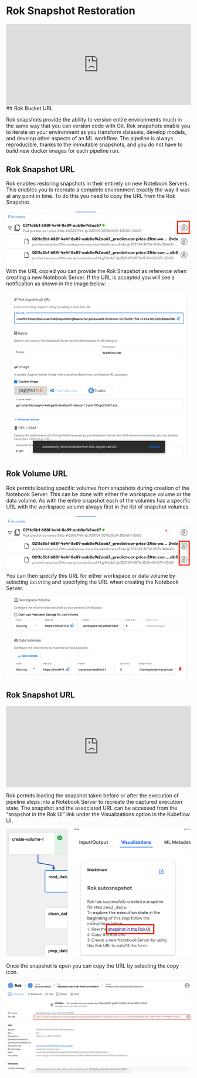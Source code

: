# Rok Snapshot Restoration

<div style="padding:43.92% 0 0 0;position:relative;"><iframe src="https://player.vimeo.com/video/648707416?h=4f3d0058a0&amp;badge=0&amp;autopause=0&amp;player_id=0&amp;app_id=58479" frameborder="0" allow="autoplay; fullscreen; picture-in-picture" allowfullscreen style="position:absolute;top:0;left:0;width:100%;height:100%;" title="Rok Snapshot Restoration Part 1.mov"></iframe></div><script src="https://player.vimeo.com/api/player.js"></script>
## Rok Bucket URL 

Rok snapshots provide the ability to version entire environments much in the same way that you can version code with Git. Rok snapshots enable you to iterate on your environment as you transform datasets, develop models, and develop other aspects of an ML workflow. The pipeline is always reproducible, thanks to the immutable snapshots, and you do not have to build new docker images for each pipeline run. 

## Rok Snapshot URL 
Rok enables restoring snapshots in their entirety on new Notebook Servers. This enables you to recreate a complete environment exactly the way it was at any point in time. To do this you need to copy the URL from the Rok Snapshot. 

![rok bucket url](images/rok-bucket-url.png)

With the URL copied you can provide the Rok Snapshot as reference when creating a new Notebook Server. If the URL is accepted you will see a notification as shown in the image below:

![rok bucket url load](images/rok-url-in-notebook.png)

## Rok Volume URL 
Rok permits loading specific volumes from snapshots during creation of the Notebook Server. This can be done with either the workspace volume or the data volume. As with the entire snapshot each of the volumes has a specific URL with the workspace volume always first in the list of snapshot volumes.

![rok volume url](images/rok-volume-url.png)

You can then specify this URL for either workspace or data volume by selecting `Existing` and specifying the URL when creating the Notebook Server.

![rok volume url notebook](images/rok-url-in-notebook-volume-load.png)

## Rok Snapshot URL
<div style="padding:43.92% 0 0 0;position:relative;"><iframe src="https://player.vimeo.com/video/648707428?h=1254680d61&amp;badge=0&amp;autopause=0&amp;player_id=0&amp;app_id=58479" frameborder="0" allow="autoplay; fullscreen; picture-in-picture" allowfullscreen style="position:absolute;top:0;left:0;width:100%;height:100%;" title="Rok Snapshot Restoration Part 2"></iframe></div><script src="https://player.vimeo.com/api/player.js"></script>

Rok permits loading the snapshot taken before or after the execution of pipeline steps into a Notebook Server to recreate the captured execution state. The snapshot and the associated URL can be accessed from the “snapshot in the Rok UI” link under the Visualizations option in the Kubeflow UI.

![step snapshot link](images/step-snapshot-link.png)

Once the snapshot is open you can copy the URL by selecting the copy icon.

![step rok snapshot url](images/step-rok-snapshot-url.png)